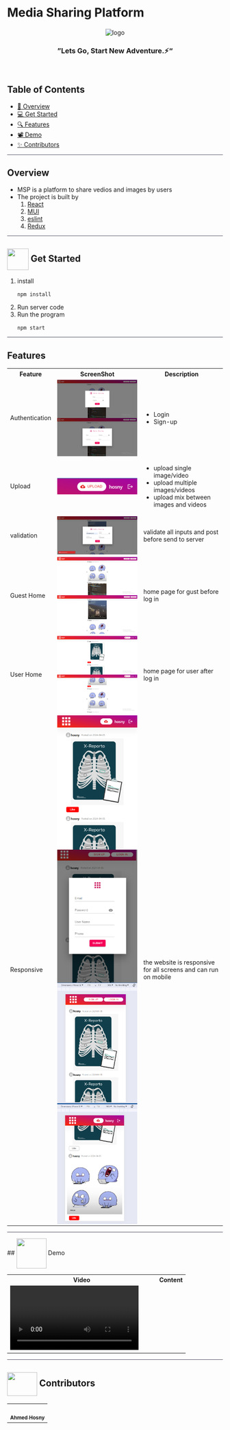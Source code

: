 <div align= >
   

# Media Sharing Platform


</div>
<div align="center">
   <img align="center"  width="675px" src="https://user-images.githubusercontent.com/71986226/210291217-ebbf139b-a191-4300-b135-97b24414f7b4.gif" alt="logo">


### ”Lets Go, Start New Adventure.⚡“
   
</div>
 
<p align="center"> 
    <br> 
</p>

## Table of Contents

- <a href ="#about"> 📙 Overview</a>
- <a href ="#started"> 💻 Get Started</a>
- <a href ="#features"> 🔍 Features</a>
- <a href ="#video"> 📽  Demo</a>
- <a href ="#contributors"> ✨ Contributors</a>
<hr style="background-color: #4b4c60"></hr>

## Overview <a id = "about"></a>

<ul>
<li>
MSP is a platform to share vedios and images by users 
</li>
<li>The project is built by
<ol>

<li>
<a href="https://reactjs.org/docs/getting-started.html">React</a> 
</li>
<li>
<a href="https://mui.com/material-ui/getting-started/overview/">MUI</a>
</li>
<li>
<a href="https://eslint.org/">eslint</a>
</li>
<li>
<a href="https://redux.js.org/">Redux</a>
</li>
</ol>
</li>
</ul>
<hr style="background-color: #4b4c60"></hr>

## <img  align= center width=50px height=50px src="https://c.tenor.com/HgX89Yku5V4AAAAi/to-the-moon.gif"> Get Started <a id = "started"></a>

<ol>
<li>install 

<br>

```
npm install
```

</li>
<li>Run server code

</li>
<li>Run the program

<br>

```
npm start
```
</li>
</ol>
<hr style="background-color: #4b4c60"></hr>

## Features  <a id ="features"></a>

<table align="center;">
<tr>
<th width=20%>Feature</th>
<th width=40%>ScreenShot</th>
<th>Description</th>
</tr>
<tr>
<td>
 Authentication
</td>
<td>

   <img align="center"  src="Readme Media\login.png" alt="logo">
   <img align="center"  src="Readme Media\signup.png" alt="logo">
</td>
<td>
<ul>
<li>Login</li>
<li>Sign-up</li>
</ul>
</td>
</tr>
<tr>
<td> Upload </td>
<td>

<img align="center" src="Readme Media\upload.png" alt="logo">
</td>
<td>

<ul>
<li>upload single image/video</li>
<li>upload multiple images/videos</li>
<li>upload mix between images and videos</li>
</ul>
</td>
</tr>
<tr>
<td>validation</td>
<td>

   <img align="center"   src="Readme Media\validation.png" alt="logo">
</td>
<td><p>validate all inputs and post before send to server</p> 
</td>
</tr>
<tr>
<td> Guest Home </td>
<td>

<img align="center" src="Readme Media\home.png" alt="logo">
<img align="center" src="Readme Media\homeVideo.png" alt="logo">
</td>
<td>
<p>home page for gust before log in</p>
</td>
</tr>
</tr>
<tr>
<td> User Home </td>
<td>

<img align="center" src="Readme Media\userHome.png" alt="logo">
<img align="center" src="Readme Media\userHome2.png" alt="logo">
</td>
<td>
<p>home page for user after log in</p>
</td>
</tr>
<tr>
<tr>
<td> Responsive </td>
<td>

<img align="center" src="Readme Media\responsive.png" alt="logo">
<img align="center" src="Readme Media\responsive2.png" alt="logo">
<img align="center" src="Readme Media\mobile.png" alt="logo">
<img align="center" src="Readme Media\mobile2.png" alt="logo">
</td>
<td>
<p>the website is responsive for all screens and can run on mobile</p>
</td>
</tr>
<tr>
</table>

<hr style="background-color: #4b4c60"></hr>
## <img  align= center width= 70px height =70px src="https://img.genial.ly/5f91608064ad990c6ee12237/bd7195a3-a8bb-494b-8a6d-af48dd4deb4b.gif?genial&1643587200063"> Demo <a id ="video"></a>

<table align="left;">
<tr>
<th>Video</th>
<th>Content</th>
</tr>
<tr>
<td  width="83.5%">
<video src="Readme Media\demo.mkv"   >
</video> 
</td>
</table>
<hr style="background-color: #4b4c60"></hr>

## <img  align="center" width= 70px height =55px src="https://media0.giphy.com/media/Xy702eMOiGGPzk4Zkd/giphy.gif?cid=ecf05e475vmf48k83bvzye3w2m2xl03iyem3tkuw2krpkb7k&rid=giphy.gif&ct=s"> Contributors <a id ="contributors"></a>

<table align="center" >
  <tr>
      <td align="center"><a href="https://github.com/AhmedHosny2024"><img src="https://avatars.githubusercontent.com/u/76389601?v=4" width="150px;" alt=""/><br /><sub><b>Ahmed Hosny</b></sub></a><br /></td>
  </tr>
</table>
